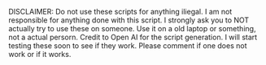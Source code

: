 DISCLAIMER:
Do not use these scripts for anything iliegal.
I am not responsible for anything done with this script.
I strongly ask you to NOT actually try to use these on someone.
Use it on a old laptop or something, not a actual persorn.
Credit to Open AI for the script generation.
I will start testing these soon to see if they work.
Please comment if one does not work or if it works.



